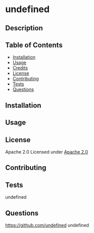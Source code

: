 # undefined

  ## Description
  
  ## Table of Contents
  * [Installation](#installation)
  * [Usage](#usage)
  * [Credits](#credits)
  * [License](#license)
  * [Contributing](#contributing)
  * [Tests](#tests)
  * [Questions](#questions) 
  ## Installation
  
  ## Usage
  
  ## License
  Apache 2.0
  Licensed under [Apache 2.0](undefined)
  ## Contributing
  
  ## Tests
  undefined
  ## Questions
  https://github.com/undefined
  undefined
